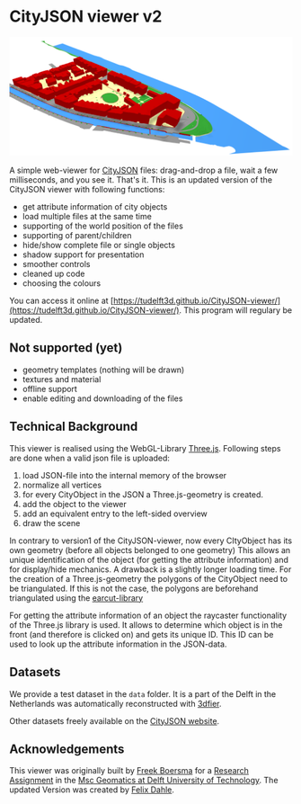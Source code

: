 # CityJSON viewer v2

![CityJSON example](readme/example_Delft.PNG?raw=true "")

A simple web-viewer for [CityJSON](https://www.cityjson.org) files: drag-and-drop a file, wait a few milliseconds, and you see it. That's it. This is an updated version of the CityJSON viewer with following functions:

  - get attribute information of city objects
  - load multiple files at the same time
  - supporting of the world position of the files
  - supporting of parent/children
  - hide/show complete file or single objects
  - shadow support for presentation
  - smoother controls
  - cleaned up code
  - choosing the colours

You can access it online at [https://tudelft3d.github.io/CityJSON-viewer/](https://tudelft3d.github.io/CityJSON-viewer/). This program will regulary be updated.

## Not supported (yet)

  - geometry templates (nothing will be drawn)
  - textures and material
  - offline support
  - enable editing and downloading of the files

## Technical Background

This viewer is realised using the WebGL-Library [Three.js](https://threejs.org/). Following steps are done when a valid json file is uploaded:

  1) load JSON-file into the internal memory of the browser
  2) normalize all vertices
  3) for every CityObject in the JSON a Three.js-geometry is created. 
  4) add the object to the viewer
  5) add an equivalent entry to the left-sided overview
  6) draw the scene
 
In contrary to version1 of the CityJSON-viewer, now every CItyObject has its own geometry (before all objects belonged to one geometry) This allows an unique identification of the object (for getting the attribute information) and for display/hide mechanics. A drawback is a slightly longer loading time. For the creation of a Three.js-geometry the polygons of the CityObject need to be triangulated. If this is not the case, the polygons are beforehand triangulated using the [earcut-library](https://github.com/mapbox/earcut)  

For getting the attribute information of an object the raycaster functionality of the Three.js library is used. It allows to determine which object is in the front (and therefore is clicked on) and gets its unique ID. This ID can be used to look up the attribute information in the JSON-data.

## Datasets

We provide a test dataset in the `data` folder.
It is a part of the Delft in the Netherlands was automatically reconstructed with [3dfier](https://github.com/tudelft3d/3dfier).

Other datasets freely available on the [CityJSON website](https://www.cityjson.org/datasets/).


## Acknowledgements

This viewer was originally built by [Freek Boersma](https://github.com/fhb1990) for a [Research Assignment](https://3d.bk.tudelft.nl/courses/geo5010/) in the [Msc Geomatics at Delft University of Technology](geomatics.tudelft.nl). The updated Version was created by [Felix Dahle](https://github.com/fdahle).
